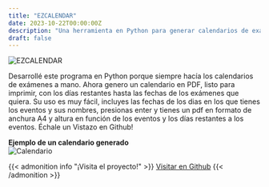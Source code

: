 ```yaml
---
title: "EZCALENDAR"
date: 2023-10-22T00:00:00Z
description: "Una herramienta en Python para generar calendarios de exámenes en PDF automáticamente."
draft: false
---
```

![EZCALENDAR](/PersonalWEB2.0/images/EZCALENDAR.png)

Desarrollé este programa en Python porque siempre hacía los calendarios de exámenes a mano. Ahora genero un calendario en PDF, listo para imprimir, con los días restantes hasta las fechas de los exámenes que quiera. Su uso es muy fácil, incluyes las fechas de los dias en los que tienes los eventos y sus nombres, presionas enter y tienes un pdf en formato de anchura A4 y altura en función de los eventos y los días restantes a los eventos. Échale un Vistazo en Github!

**Ejemplo de un calendario generado**  
![Calendario](/PersonalWEB2.0/images/calendar.png)

{{< admonition info "¡Visita el proyecto!" >}}
[Visitar en Github](https://github.com/RodrigoPerez943/EZCALENDAR)
{{< /admonition >}}



